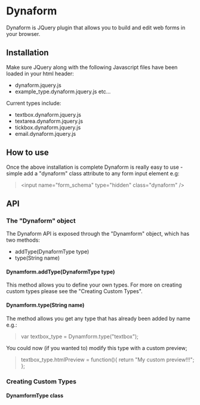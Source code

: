 # Dynaform

Dynaform is JQuery plugin that allows you to build and edit web forms in your browser.

## Installation

Make sure JQuery along with the following Javascript files have been loaded in your html header:

* dynaform.jquery.js
* example_type.dynaform.jquery.js etc...

Current types include:

* textbox.dynaform.jquery.js
* textarea.dynaform.jquery.js
* tickbox.dynaform.jquery.js
* email.dynaform.jquery.js

## How to use

Once the above installation is complete Dynaform is really easy to use - simple add a "dynaform" class attribute to any form input element e.g:

> &lt;input name="form_schema" type="hidden" class="dynaform" /&gt;

## API

### The "Dynaform" object

The Dynaform API is exposed through the "Dynamform" object, which has two methods:

* addType(DynaformType type)
* type(String name)

#### Dynamform.addType(DynaformType type)

This method allows you to define your own types. For more on creating custom types please see the "Creating Custom Types".

#### Dynamform.type(String name)

The method allows you get any type that has already been added by name e.g.:

> var textbox_type =  Dynamform.type("textbox");

You could now (if you wanted to) modify this type with a custom preview;

> textbox_type.htmlPreview = function(){
>   return "My custom preview!!!";
> };

### Creating Custom Types



#### DynamformType class




